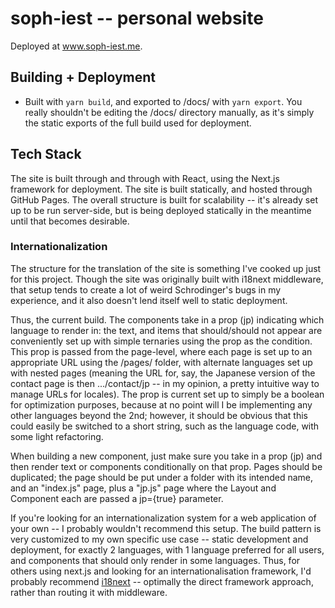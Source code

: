 # soph-iest -- personal website
Deployed at www.soph-iest.me.

## Building + Deployment

- Built with `yarn build`, and exported to /docs/ with `yarn export`. You really shouldn't be editing the /docs/ directory manually, as it's simply the static exports of the full build used for deployment.

## Tech Stack

The site is built through and through with React, using the Next.js framework for deployment. The site is built statically, and hosted through GitHub Pages. The overall structure is built for scalability -- it's already set up to be run server-side, but is being deployed statically in the meantime until that becomes desirable.

### Internationalization

The structure for the translation of the site is something I've cooked up just for this project. Though the site was originally built with i18next middleware, that setup tends to create a lot of weird Schrodinger's bugs in my experience, and it also doesn't lend itself well to static deployment.

Thus, the current build. The components take in a prop (jp) indicating which language to render in: the text, and items that should/should not appear are conveniently set up with simple ternaries using the prop as the condition. This prop is passed from the page-level, where each page is set up to an appropriate URL using the /pages/ folder, with alternate languages set up with nested pages (meaning the URL for, say, the Japanese version of the contact page is then .../contact/jp -- in my opinion, a pretty intuitive way to manage URLs for locales). The prop is current set up to simply be a boolean for optimization purposes, because at no point will I be implementing any other languages beyond the 2nd; however, it should be obvious that this could easily be switched to a short string, such as the language code, with some light refactoring.

When building a new component, just make sure you take in a prop (jp) and then render text or components conditionally on that prop. Pages should be duplicated; the page should be put under a folder with its intended name, and an "index.js" page, plus a "jp.js" page where the Layout and Component each are passed a jp={true} parameter.

If you're looking for an internationalization system for a web application of your own -- I probably wouldn't recommend this setup. The build pattern is very customized to my own specific use case -- static development and deployment, for exactly 2 languages, with 1 language preferred for all users, and components that should only render in some languages. Thus, for others using next.js and looking for an internationalisation framework, I'd probably recommend [i18next](https://www.i18next.com/) -- optimally the direct framework approach, rather than routing it with middleware.
